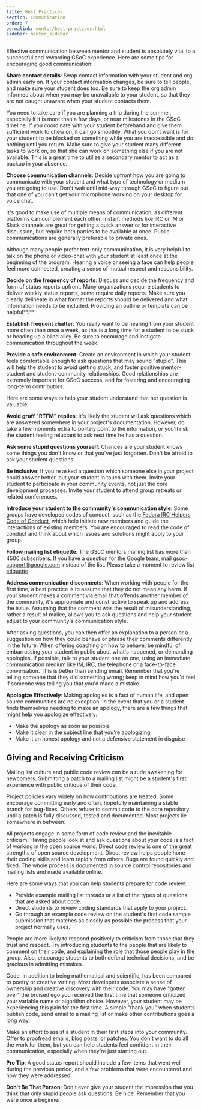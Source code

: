 ```yaml
---
title: Best Practices
section: Communication
order: 7
permalink: mentor/best-practices.html
sidebar: mentor_sidebar
---
```


Effective communication between mentor and student is absolutely vital to a successful and rewarding GSoC experience. Here are some tips for encouraging good communication:

**Share contact details**: Swap contact information with your student and org admin early on. If your contact information changes, be sure to tell people, and make sure your student does too. Be sure to keep the org admin informed about when you may be unavailable to your student, so that they are not caught unaware when your student contacts them.

You need to take care if you are planning a trip during the summer, especially if it is more than a few days, or near milestones in the GSoC timeline. If you coordinate with your student beforehand and give them sufficient work to chew on, it can go smoothly. What you don't want is for your student to be blocked on something while you are inaccessible and do nothing until you return. Make sure to give your student many different tasks to work on, so that she can work on something else if you are not available. This is a great time to utilize a secondary mentor to act as a backup in your absence.

**Choose communication channels**: Decide upfront how you are going to communicate with your student and what type of technology or medium you are going to use. Don't wait until mid-way through GSoC to figure out that one of you can't get your microphone working on your desktop for voice chat.

It's good to make use of multiple means of communication, as different platforms can complement each other. Instant methods like IRC or IM or Slack channels are great for getting a quick answer or for interactive discussion, but require both parties to be available at once. Public communications are generally preferable to private ones.

Although many people prefer text-only communication, it is very helpful to talk on the phone or video-chat with your student at least once at the beginning of the program. Hearing a voice or seeing a face can help people feel more connected, creating a sense of mutual respect and responsibility.

**Decide on the frequency of reports**: Discuss and decide the frequency and form of status reports upfront. Many organizations require students to deliver weekly status reports, some require daily reports. Make sure you clearly delineate in what format the reports should be delivered and what information needs to be included.  Providing an outline or template can be helpful**.**

**Establish frequent chatter**: You really want to be hearing from your student more often than once a week, as this is a long time for a student to be stuck or heading up a blind alley. Be sure to encourage and instigate communication throughout the week.

**Provide a safe environment**: Create an environment in which your student feels comfortable enough to ask questions that may sound "stupid". This will help the student to avoid getting stuck, and foster positive mentor-student and student-community relationships. Good relationships are extremely important for GSoC success, and for fostering and encouraging long-term contributors.

Here are some ways to help your student understand that her question is valuable:

**Avoid gruff "RTFM" replies**: It's likely the student will ask questions which are answered somewhere in your project's documentation. However, do take a few moments extra to politely point to the information, or you'll risk the student feeling reluctant to ask next time he has a question.

**Ask some stupid questions yourself**: Chances are your student knows some things you don't know or that you've just forgotten. Don't be afraid to ask your student questions.

**Be inclusive**: If you're asked a question which someone else in your project could answer better, put your student in touch with them. Invite your student to participate in your community events, not just the core development processes. Invite your student to attend group retreats or related conferences.

**Introduce your student to the community's communication style**: Some groups have developed codes of conduct, such as the [Fedora IRC Helpers Code of Conduct](http://fedoraproject.org/wiki/IRC_helpers_code_of_conduct), which help initiate new members and guide the interactions of existing members. You are encouraged to read the code of conduct and think about which issues and solutions might apply to your group.

**Follow mailing list etiquette**: The GSoC mentors mailing list has more than 4500 subscribers. If you have a question for the Google team, mail gsoc-support@google.com instead of the list. Please take a moment to review list [etiquette](https://www.google.com/search?q=mailing+list+ettiquete).

**Address communication disconnects**: When working with people for the first time, a best practice is to assume that they do not mean any harm. If your student makes a comment via email that offends another member of the community, it's appropriate and constructive to speak up and address the issue. Assuming that the comment was the result of misunderstanding, rather a result of malice, allows you to ask questions and help your student adjust to your community's communication style.

After asking questions, you can then offer an explanation to a person or a suggestion on how they could behave or phrase their comments differently in the future. When offering coaching on how to behave, be mindful of embarrassing your student in public about what's happened, or demanding apologies. If possible, talk to your student one on one, using an immediate communication medium like IM, IRC, the telephone or a face-to-face conversation. This is better than sending email. Remember that you're telling someone that they did something wrong; keep in mind how you'd feel if someone was telling you that you'd made a mistake.

**Apologize Effectively**: Making apologies is a fact of human life, and open source communities are no exception. In the event that you or a student finds themselves needing to make an apology, there are a few things that might help you apologize effectively:

*   Make the apology as soon as possible
*   Make it clear in the subject line that you're apologizing
*   Make it an honest apology and not a defensive statement in disguise


## Giving and Receiving Criticism

Mailing list culture and public code review can be a rude awakening for newcomers. Submitting a patch to a mailing list might be a student's first experience with public critique of their code.

Project policies vary widely on how contributions are treated. Some encourage committing early and often, hopefully maintaining a stable branch for bug-fixes. Others refuse to commit code to the core repository until a patch is fully discussed, tested and documented. Most projects lie somewhere in between.

All projects engage in some form of code review and the inevitable criticism. Having people look at and ask questions about your code is a fact of working in the open source world. Direct code review is one of the great strengths of open source development. Direct review helps people hone their coding skills and learn rapidly from others. Bugs are found quickly and fixed. The whole process is documented in source control repositories and mailing lists and made available online.

Here are some ways that you can help students prepare for code review:

*   Provide example mailing list threads or a list of the types of questions that are asked about code.
*   Direct students to review coding standards that apply to your project.
*   Go through an example code review on the student's first code sample submission that matches as closely as possible the process that your project normally uses.

People are more likely to respond positively to criticism from those that they trust and respect. Try introducing students to the people that are likely to comment on their code, and explaining the role that those people play in the group. Also, encourage students to both defend technical decisions, and be gracious in admitting mistakes.

Code, in addition to being mathematical and scientific, has been compared to poetry or creative writing. Most developers associate a sense of ownership and creative discovery with their code. You may have "gotten over" the bruised ego you received the first time that someone criticized your variable name or algorithm choice. However, your student may be experiencing this pain for the first time. A simple "thank you" when students publish code, send email to a mailing list or make other contributions goes a long way.

Make an effort to assist a student in their first steps into your community. Offer to proofread emails, blog posts, or patches. You don't want to do all the work for them, but you can help students feel confident in their communication, especially when they're just starting out.

**Pro Tip**: A good status report should include a few items that went well during the previous period, and a few problems that were encountered and how they were addressed.

**Don't Be That Person**: Don't ever give your student the impression that you think that only stupid people ask questions.  Be nice.  Remember that you were once a beginner.


